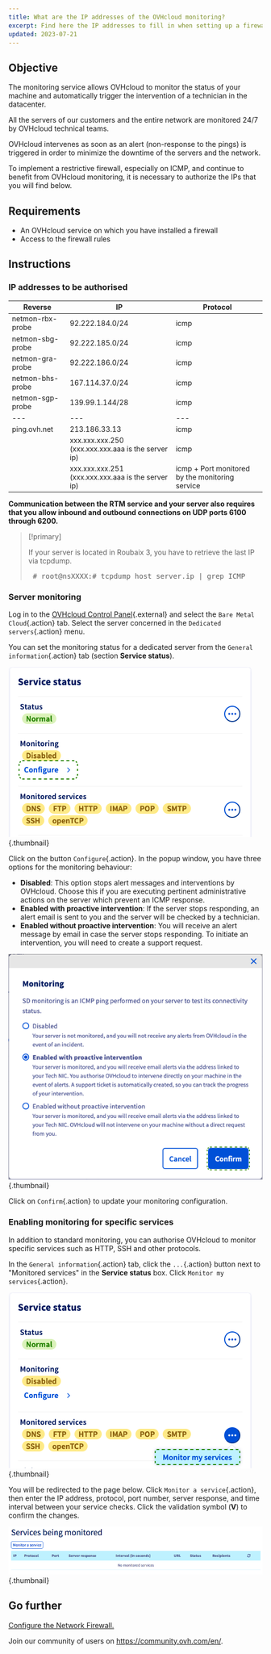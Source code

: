 ```yaml
---
title: What are the IP addresses of the OVHcloud monitoring?
excerpt: Find here the IP addresses to fill in when setting up a firewall so that OVHcloud monitoring will continue to work on your server
updated: 2023-07-21
---
```



## Objective

The monitoring service allows OVHcloud to monitor the status of your machine and automatically trigger the intervention of a technician in the datacenter.

All the servers of our customers and the entire network are monitored 24/7 by OVHcloud technical teams.

OVHcloud intervenes as soon as an alert (non-response to the pings) is triggered in order to minimize the downtime of the servers and the network.

To implement a restrictive firewall, especially on ICMP, and continue to benefit from OVHcloud monitoring, it is necessary to authorize the IPs that you will find below.

## Requirements

- An OVHcloud service on which you have installed a firewall
- Access to the firewall rules

## Instructions

### IP addresses to be authorised

Reverse|IP|Protocol|
|---|---|---|
|netmon-rbx-probe|92.222.184.0/24|icmp|
|netmon-sbg-probe|92.222.185.0/24|icmp|
|netmon-gra-probe|92.222.186.0/24|icmp|
|netmon-bhs-probe|167.114.37.0/24|icmp|
|netmon-sgp-probe|139.99.1.144/28|icmp|
|---|---|---|
|ping.ovh.net|213.186.33.13|icmp|
||xxx.xxx.xxx.250 (xxx.xxx.xxx.aaa is the server ip)|icmp|
||xxx.xxx.xxx.251 (xxx.xxx.xxx.aaa is the server ip)|icmp + Port monitored by the monitoring service|

**Communication between the RTM service and your server also requires that you allow inbound and outbound connections on UDP ports 6100 through 6200.**

> [!primary]
>
> If your server is located in Roubaix 3, you have to retrieve the last IP via tcpdump.
> <div> <style type="text/css" scoped>span.prompt:before{content:"# ";}</style> <pre class="highlight command-prompt"> <span class="prompt">root@nsXXXX:# tcpdump host server.ip | grep ICMP</span> </pre></div>
>

### Server monitoring

Log in to the [OVHcloud Control Panel](https://ca.ovh.com/auth/?action=gotomanager&from=https://www.ovh.com/sg/&ovhSubsidiary=sg){.external} and select the `Bare Metal Cloud`{.action} tab. Select the server concerned in the `Dedicated servers`{.action} menu.

You can set the monitoring status for a dedicated server from the `General information`{.action} tab (section **Service status**).

![Monitoring](images/monitoring-server.png){.thumbnail}

Click on the button `Configure`{.action}. In the popup window, you have three options for the monitoring behaviour:

- **Disabled**: This option stops alert messages and interventions by OVHcloud. Choose this if you are executing pertinent administrative actions on the server which prevent an ICMP response.
- **Enabled with proactive intervention**: If the server stops responding, an alert email is sent to you and the server will be checked by a technician.
- **Enabled without proactive intervention**: You will receive an alert message by email in case the server stops responding. To initiate an intervention, you will need to create a support request.

![Monitoring](images/monitoring-server2.png){.thumbnail}

Click on `Confirm`{.action} to update your monitoring configuration.

### Enabling monitoring for specific services

In addition to standard monitoring, you can authorise OVHcloud to monitor specific services such as HTTP, SSH and other protocols.

In the `General information`{.action} tab, click the `...`{.action} button next to "Monitored services" in the **Service status** box. Click `Monitor my services`{.action}.

![monitoring](images/monitoring02.png){.thumbnail}

You will be redirected to the page below. Click `Monitor a service`{.action}, then enter the IP address, protocol, port number, server response, and time interval between your service checks. Click the validation symbol (**V**) to confirm the changes.

![monitoring](images/monitoring3.png){.thumbnail}

## Go further

[Configure the Network Firewall.](/pages/cloud/dedicated/firewall_network)

Join our community of users on <https://community.ovh.com/en/>.
